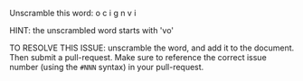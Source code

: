 Unscramble this word: o c i g n v i

HINT: the unscrambled word starts with 'vo'



TO RESOLVE THIS ISSUE: unscramble the word, and add it to the document. Then submit a pull-request.  Make sure to reference the correct issue  number (using the `#NNN` syntax) in your pull-request. 
